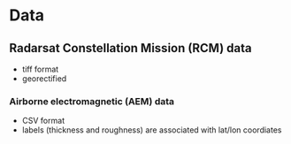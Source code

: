 # Data

## Radarsat Constellation Mission (RCM) data
- tiff format
- georectified

### Airborne electromagnetic (AEM) data 
- CSV format
- labels (thickness and roughness) are associated with lat/lon coordiates
